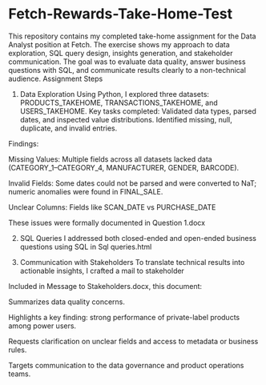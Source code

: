 # Fetch-Rewards-Take-Home-Test
This repository contains my completed take-home assignment for the Data Analyst position at Fetch. The exercise shows my approach to data exploration, SQL query design, insights generation, and stakeholder communication. The goal was to evaluate data quality, answer business questions with SQL, and communicate results clearly to a non-technical audience.
Assignment Steps
1. Data Exploration
Using Python, I explored three datasets: PRODUCTS_TAKEHOME, TRANSACTIONS_TAKEHOME, and USERS_TAKEHOME.
Key tasks completed:
Validated data types, parsed dates, and inspected value distributions.
Identified missing, null, duplicate, and invalid entries.

Findings:

Missing Values: Multiple fields across all datasets lacked data (CATEGORY_1–CATEGORY_4, MANUFACTURER, GENDER, BARCODE).

Invalid Fields: Some dates could not be parsed and were converted to NaT; numeric anomalies were found in FINAL_SALE.

Unclear Columns: Fields like SCAN_DATE vs PURCHASE_DATE

These issues were formally documented in Question 1.docx

2. SQL Queries
I addressed both closed-ended and open-ended business questions using SQL in Sql queries.html

3. Communication with Stakeholders
To translate technical results into actionable insights, I crafted a  mail to stakeholder

Included in Message to Stakeholders.docx, this document:

Summarizes data quality concerns.

Highlights a key finding: strong performance of private-label products among power users.

Requests clarification on unclear fields and access to metadata or business rules.

Targets communication to the data governance and product operations teams.

